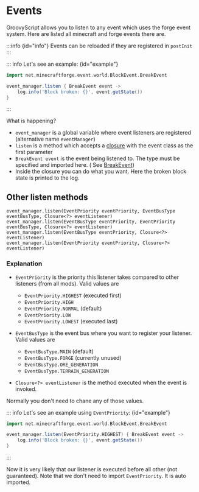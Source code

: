 # Events

GroovyScript allows you to listen to any event which uses the forge event system.
Here are listed all minecraft and forge events there are.

:::info {id="info"}
  Events can be reloaded if they are registered in `postInit`
:::

::: info Let's see an example: {id="example"}

```groovy
import net.minecraftforge.event.world.BlockEvent.BreakEvent

event_manager.listen { BreakEvent event ->
    log.info('Block broken: {}', event.getState())
}
```

:::

What is happening?

- `event_manager` is a global variable where event listeners are registered (alternative name `eventManager`)
- `listen` is a method which accepts a [closure](../../groovy/closure.md) with the event class as the first parameter
- `BreakEvent event` is the event being listened to. The type must be specified and imported here. (
  See [BreakEvent](block_event/break_event.md))
- Inside the closure you can do what you want. Here the broken block state is printed to the log.

## Other listen methods

```groovy:no-line-numbers
event_manager.listen(EventPriority eventPriority, EventBusType eventBusType, Closure<?> eventListener)
event_manager.listen(EventBusType eventPriority, EventPriority eventBusType, Closure<?> eventListener)
event_manager.listen(EventBusType eventPriority, Closure<?> eventListener)
event_manager.listen(EventPriority eventPriority, Closure<?> eventListener)
```

### Explanation

- `EventPriority` is the priority this listener takes compared to other listeners (from all mods). Valid values are
  - `EventPriority.HIGHEST` (executed first)
  - `EventPriority.HIGH`
  - `EventPriority.NORMAL` (default)
  - `EventPriority.LOW`
  - `EventPriority.LOWEST` (executed last)

- `EventBusType` is the event bus where you want to register your listener. Valid values are
  - `EventBusType.MAIN` (default)
  - `EventBusType.FORGE` (currently unused)
  - `EventBusType.ORE_GENERATION`
  - `EventBusType.TERRAIN_GENERATION`

- `Closure<?> eventListener` is the method executed when the event is invoked.

Normally you don't need to chane any of those values. <br>

::: info Let's see an example using `EventPriority`: {id="example"}

  ```groovy
  import net.minecraftforge.event.world.BlockEvent.BreakEvent

  event_manager.listen(EventPriority.HIGHEST) { BreakEvent event ->
      log.info('Block broken: {}', event.getState())
  }
  ```
:::

Now it is very likely that our listener is executed before all other (not guaranteed).
Note that we don't need to import `EventPriority`. It is auto imported.
